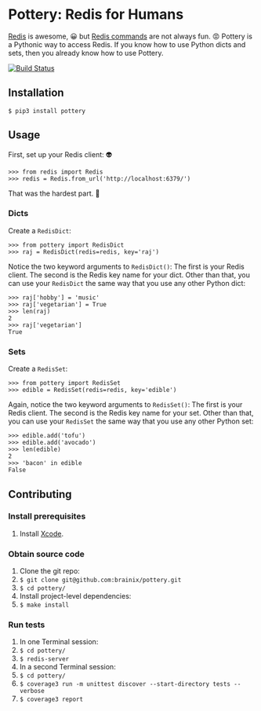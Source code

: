 # Pottery: Redis for Humans

[Redis](http://redis.io/) is awesome, :grinning: but [Redis
commands](http://redis.io/commands) are not always fun. :rage:  Pottery is a
Pythonic way to access Redis.  If you know how to use Python dicts and sets,
then you already know how to use Pottery.

[![Build Status](https://travis-ci.org/brainix/pottery.svg)](https://travis-ci.org/brainix/pottery)

## Installation

    $ pip3 install pottery

## Usage

First, set up your Redis client: :alien:

    >>> from redis import Redis
    >>> redis = Redis.from_url('http://localhost:6379/')

That was the hardest part. :grimacing:

### Dicts

Create a `RedisDict`:

    >>> from pottery import RedisDict
    >>> raj = RedisDict(redis=redis, key='raj')

Notice the two keyword arguments to `RedisDict()`:  The first is your Redis
client.  The second is the Redis key name for your dict.  Other than that, you
can use your `RedisDict` the same way that you use any other Python dict:

    >>> raj['hobby'] = 'music'
    >>> raj['vegetarian'] = True
    >>> len(raj)
    2
    >>> raj['vegetarian']
    True

### Sets

Create a `RedisSet`:

    >>> from pottery import RedisSet
    >>> edible = RedisSet(redis=redis, key='edible')

Again, notice the two keyword arguments to `RedisSet()`:  The first is your
Redis client.  The second is the Redis key name for your set.  Other than that,
you can use your `RedisSet` the same way that you use any other Python set:

    >>> edible.add('tofu')
    >>> edible.add('avocado')
    >>> len(edible)
    2
    >>> 'bacon' in edible
    False

## Contributing

### Install prerequisites

1. Install [Xcode](https://developer.apple.com/xcode/downloads/).

### Obtain source code

1. Clone the git repo:
  1. `$ git clone git@github.com:brainix/pottery.git`
  2. `$ cd pottery/`
2. Install project-level dependencies:
  1. `$ make install`

### Run tests

1. In one Terminal session:
  1. `$ cd pottery/`
  2. `$ redis-server`
2. In a second Terminal session:
  1. `$ cd pottery/`
  2. `$ coverage3 run -m unittest discover --start-directory tests --verbose`
  3. `$ coverage3 report`
